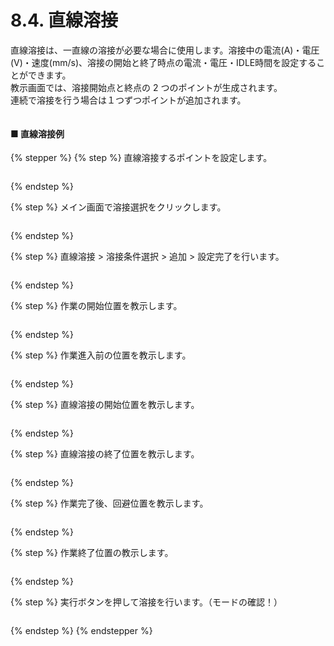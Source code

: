 # 8.4. 直線溶接

直線溶接は、一直線の溶接が必要な場合に使用します。溶接中の電流(A)・電圧(V)・速度(mm/s)、溶接の開始と終了時点の電流・電圧・IDLE時間を設定することができます。\
教示画面では、溶接開始点と終点の 2 つのポイントが生成されます。\
連続で溶接を行う場合は１つずつポイントが追加されます。

<figure><img src="broken-reference" alt=""><figcaption></figcaption></figure>

#### ■ 直線溶接例

{% stepper %}
{% step %}
直線溶接するポイントを設定します。

<figure><img src="../img/chapter5/section5.1.1.jpg" alt=""><figcaption></figcaption></figure>
{% endstep %}

{% step %}
メイン画面で溶接選択をクリックします。

<figure><img src="../img/chapter5/section5.1.1.jpg" alt=""><figcaption></figcaption></figure>
{% endstep %}

{% step %}
直線溶接 > 溶接条件選択 > 追加 > 設定完了を行います。

<figure><img src="../img/chapter5/section5.1.1.jpg" alt=""><figcaption></figcaption></figure>
{% endstep %}

{% step %}
作業の開始位置を教示します。

<figure><img src="../img/chapter5/section5.1.1.jpg" alt=""><figcaption></figcaption></figure>
{% endstep %}

{% step %}
作業進入前の位置を教示します。

<figure><img src="../img/chapter5/section5.1.1.jpg" alt=""><figcaption></figcaption></figure>
{% endstep %}

{% step %}
直線溶接の開始位置を教示します。

<figure><img src="../img/chapter5/section5.1.1.jpg" alt=""><figcaption></figcaption></figure>
{% endstep %}

{% step %}
直線溶接の終了位置を教示します。

<figure><img src="../img/chapter5/section5.1.1.jpg" alt=""><figcaption></figcaption></figure>
{% endstep %}

{% step %}
作業完了後、回避位置を教示します。

<figure><img src="../img/chapter5/section5.1.1.jpg" alt=""><figcaption></figcaption></figure>
{% endstep %}

{% step %}
作業終了位置の教示します。

<figure><img src="../img/chapter5/section5.1.1.jpg" alt=""><figcaption></figcaption></figure>
{% endstep %}

{% step %}
実行ボタンを押して溶接を行います。（モードの確認！）

<figure><img src="../img/chapter5/section5.1.1.jpg" alt=""><figcaption></figcaption></figure>
{% endstep %}
{% endstepper %}
